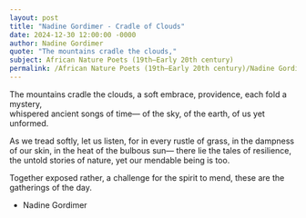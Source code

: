```yaml
---
layout: post
title: "Nadine Gordimer - Cradle of Clouds"
date: 2024-12-30 12:00:00 -0000
author: Nadine Gordimer
quote: "The mountains cradle the clouds,"
subject: African Nature Poets (19th–Early 20th century)
permalink: /African Nature Poets (19th–Early 20th century)/Nadine Gordimer/Nadine Gordimer - Cradle of Clouds
---
```


The mountains cradle the clouds,
a soft embrace, providence,
each fold a mystery,  
whispered ancient songs of time—
of the sky,
of the earth,
of us yet unformed.

As we tread softly,
let us listen,
for in every rustle of grass,
in the dampness of our skin,
in the heat of the bulbous sun—
there lie the tales of resilience,
the untold stories of nature,
yet our mendable being is too.

Together exposed rather,
a challenge for the spirit to mend,
these are the gatherings of the day.

- Nadine Gordimer
